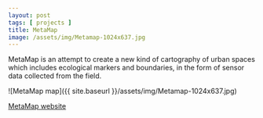 ```yaml
---
layout: post
tags: [ projects ]
title: MetaMap
image: /assets/img/Metamap-1024x637.jpg
---
```


MetaMap is an attempt to create a new kind of cartography of urban spaces which includes ecological markers and boundaries, in the form of sensor data collected from the field.

<!--more-->

![MetaMap map]({{ site.baseurl }}/assets/img/Metamap-1024x637.jpg)

[MetaMap website](http://metamap.in/)
